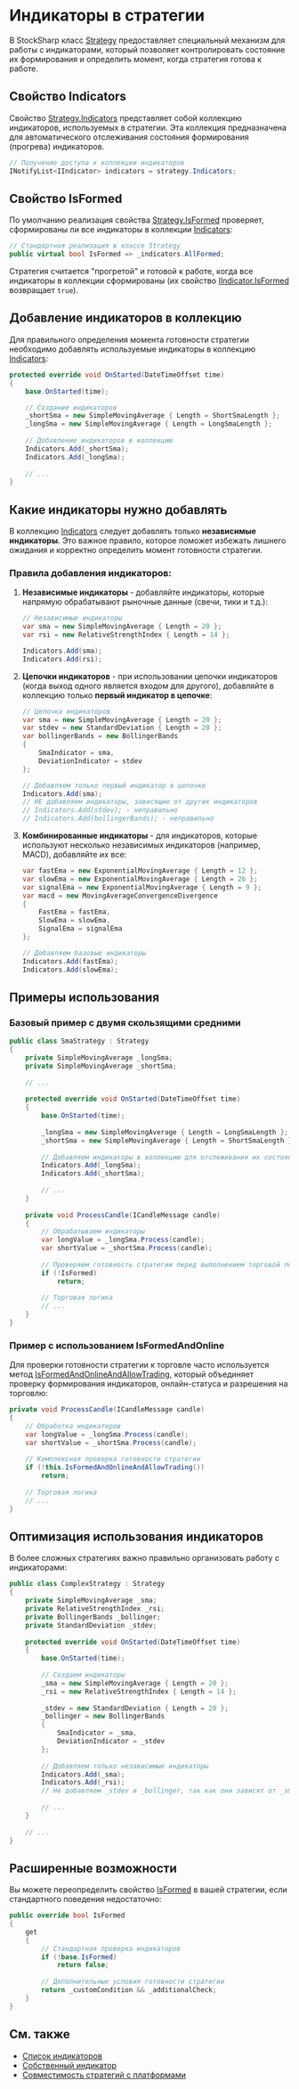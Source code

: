 # Индикаторы в стратегии

В StockSharp класс [Strategy](xref:StockSharp.Algo.Strategies.Strategy) предоставляет специальный механизм для работы с индикаторами, который позволяет контролировать состояние их формирования и определить момент, когда стратегия готова к работе.

## Свойство Indicators

Свойство [Strategy.Indicators](xref:StockSharp.Algo.Strategies.Strategy.Indicators) представляет собой коллекцию индикаторов, используемых в стратегии. Эта коллекция предназначена для автоматического отслеживания состояния формирования (прогрева) индикаторов.

```cs
// Получение доступа к коллекции индикаторов
INotifyList<IIndicator> indicators = strategy.Indicators;
```

## Свойство IsFormed

По умолчанию реализация свойства [Strategy.IsFormed](xref:StockSharp.Algo.Strategies.Strategy.IsFormed) проверяет, сформированы ли все индикаторы в коллекции [Indicators](xref:StockSharp.Algo.Strategies.Strategy.Indicators):

```cs
// Стандартная реализация в классе Strategy
public virtual bool IsFormed => _indicators.AllFormed;
```

Стратегия считается "прогретой" и готовой к работе, когда все индикаторы в коллекции сформированы (их свойство [IIndicator.IsFormed](xref:StockSharp.Algo.Indicators.IIndicator.IsFormed) возвращает `true`).

## Добавление индикаторов в коллекцию

Для правильного определения момента готовности стратегии необходимо добавлять используемые индикаторы в коллекцию [Indicators](xref:StockSharp.Algo.Strategies.Strategy.Indicators):

```cs
protected override void OnStarted(DateTimeOffset time)
{
    base.OnStarted(time);

    // Создание индикаторов
    _shortSma = new SimpleMovingAverage { Length = ShortSmaLength };
    _longSma = new SimpleMovingAverage { Length = LongSmaLength };
    
    // Добавление индикаторов в коллекцию
    Indicators.Add(_shortSma);
    Indicators.Add(_longSma);
    
    // ...
}
```

## Какие индикаторы нужно добавлять

В коллекцию [Indicators](xref:StockSharp.Algo.Strategies.Strategy.Indicators) следует добавлять только **независимые индикаторы**. Это важное правило, которое поможет избежать лишнего ожидания и корректно определить момент готовности стратегии.

### Правила добавления индикаторов:

1. **Независимые индикаторы** - добавляйте индикаторы, которые напрямую обрабатывают рыночные данные (свечи, тики и т.д.):

   ```cs
   // Независимые индикаторы
   var sma = new SimpleMovingAverage { Length = 20 };
   var rsi = new RelativeStrengthIndex { Length = 14 };
   
   Indicators.Add(sma);
   Indicators.Add(rsi);
   ```

2. **Цепочки индикаторов** - при использовании цепочки индикаторов (когда выход одного является входом для другого), добавляйте в коллекцию только **первый индикатор в цепочке**:

   ```cs
   // Цепочка индикаторов
   var sma = new SimpleMovingAverage { Length = 20 };
   var stdev = new StandardDeviation { Length = 20 };
   var bollingerBands = new BollingerBands 
   { 
       SmaIndicator = sma,
       DeviationIndicator = stdev
   };
   
   // Добавляем только первый индикатор в цепочке
   Indicators.Add(sma);
   // НЕ добавляем индикаторы, зависящие от других индикаторов
   // Indicators.Add(stdev); - неправильно
   // Indicators.Add(bollingerBands); - неправильно
   ```

3. **Комбинированные индикаторы** - для индикаторов, которые используют несколько независимых индикаторов (например, MACD), добавляйте их все:

   ```cs
   var fastEma = new ExponentialMovingAverage { Length = 12 };
   var slowEma = new ExponentialMovingAverage { Length = 26 };
   var signalEma = new ExponentialMovingAverage { Length = 9 };
   var macd = new MovingAverageConvergenceDivergence
   {
       FastEma = fastEma,
       SlowEma = slowEma,
       SignalEma = signalEma
   };
   
   // Добавляем базовые индикаторы
   Indicators.Add(fastEma);
   Indicators.Add(slowEma);
   ```

## Примеры использования

### Базовый пример с двумя скользящими средними

```cs
public class SmaStrategy : Strategy
{
    private SimpleMovingAverage _longSma;
    private SimpleMovingAverage _shortSma;
    
    // ...
    
    protected override void OnStarted(DateTimeOffset time)
    {
        base.OnStarted(time);
        
        _longSma = new SimpleMovingAverage { Length = LongSmaLength };
        _shortSma = new SimpleMovingAverage { Length = ShortSmaLength };
        
        // Добавляем индикаторы в коллекцию для отслеживания их состояния
        Indicators.Add(_longSma);
        Indicators.Add(_shortSma);
        
        // ...
    }
    
    private void ProcessCandle(ICandleMessage candle)
    {
        // Обрабатываем индикаторы
        var longValue = _longSma.Process(candle);
        var shortValue = _shortSma.Process(candle);
        
        // Проверяем готовность стратегии перед выполнением торговой логики
        if (!IsFormed)
            return;
            
        // Торговая логика
        // ...
    }
}
```

### Пример с использованием IsFormedAndOnline

Для проверки готовности стратегии к торговле часто используется метод [IsFormedAndOnlineAndAllowTrading](xref:StockSharp.Algo.Strategies.StrategyHelper.IsFormedAndOnlineAndAllowTrading(StockSharp.Algo.Strategies.Strategy,StockSharp.Algo.Strategies.StrategyTradingModes)), который объединяет проверку формирования индикаторов, онлайн-статуса и разрешения на торговлю:

```cs
private void ProcessCandle(ICandleMessage candle)
{
    // Обработка индикаторов
    var longValue = _longSma.Process(candle);
    var shortValue = _shortSma.Process(candle);
    
    // Комплексная проверка готовности стратегии
    if (!this.IsFormedAndOnlineAndAllowTrading())
        return;
        
    // Торговая логика
    // ...
}
```

## Оптимизация использования индикаторов

В более сложных стратегиях важно правильно организовать работу с индикаторами:

```cs
public class ComplexStrategy : Strategy
{
    private SimpleMovingAverage _sma;
    private RelativeStrengthIndex _rsi;
    private BollingerBands _bollinger;
    private StandardDeviation _stdev;
    
    protected override void OnStarted(DateTimeOffset time)
    {
        base.OnStarted(time);
        
        // Создаем индикаторы
        _sma = new SimpleMovingAverage { Length = 20 };
        _rsi = new RelativeStrengthIndex { Length = 14 };
        
        _stdev = new StandardDeviation { Length = 20 };
        _bollinger = new BollingerBands 
        { 
            SmaIndicator = _sma,
            DeviationIndicator = _stdev 
        };
        
        // Добавляем только независимые индикаторы
        Indicators.Add(_sma);
        Indicators.Add(_rsi);
        // Не добавляем _stdev и _bollinger, так как они зависят от _sma
        
        // ...
    }
    
    // ...
}
```

## Расширенные возможности

Вы можете переопределить свойство [IsFormed](xref:StockSharp.Algo.Strategies.Strategy.IsFormed) в вашей стратегии, если стандартного поведения недостаточно:

```cs
public override bool IsFormed
{
    get
    {
        // Стандартная проверка индикаторов
        if (!base.IsFormed)
            return false;
            
        // Дополнительные условия готовности стратегии
        return _customCondition && _additionalCheck;
    }
}
```

## См. также

- [Список индикаторов](../indicators/list_of_indicators.md)
- [Собственный индикатор](../indicators/custom_indicator.md)
- [Совместимость стратегий с платформами](compatibility.md)
